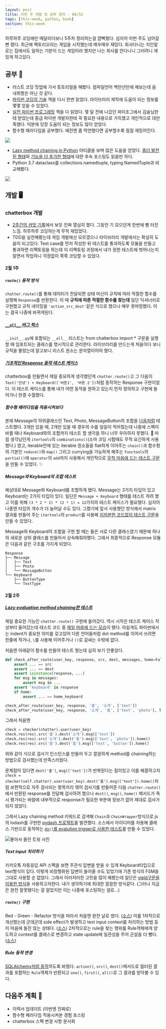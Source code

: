 ```yaml
---
layout: post
title: 이번 주 개발 및 공부 정리 - 06/52
tags: [this-week, python, book]
section: this-week
---
```


하루하루 코딩에만 매달리다보니 5주차 정리하는걸 깜빡했다. 심지어 이번 주도 넘어갈 뻔 했다. 최근에 팩토리오라는 게임을 시작했는데 매우매우 재밌다. 회사다니는 지인말로는 집에서도 일하는 기분이 드는 게임이라 했지만 나는 회사를 안다니니 그러려니 재밌게 하고있다.

## 공부 📖
- 러스트 코딩 밋업에 가서 튜토리얼을 해봤다. 컴파일언어 백만년만에 해보는데 음 내취향은 아닌 것 같다.
- [파이썬 코딩의 기술](http://www.gilbut.co.kr/book/bookView.aspx?bookcode=BN001430) 책을 다시 한번 읽었다. 라이브러리 제작에 도움이 되는 정보를 몇몇 얻을 수 있었다.
- [실전 파이썬 프로그래밍](http://www.insightbook.co.kr/book/programming-insight/%EC%8B%A4%EC%A0%84-%ED%8C%8C%EC%9D%B4%EC%8D%AC-%ED%94%84%EB%A1%9C%EA%B7%B8%EB%9E%98%EB%B0%8D-2) 책을 다 읽었다. 몇 달 전에 나갔던 파이조그에서 김슬님한테 받았는데 중급 파이썬 개발자한테 꼭 필요한 내용으로 가득했고 개인적으로 대만족했다. 덕분에 당장 도움이 되는 정보도 많이 얻었다.
- 함수형 패러다임을 공부했다. 예전엔 좀 막연했다면 공부할수록 점점 재밌어진다.

![](https://pbs.twimg.com/media/DUotIcvV4AIt3Y9.png)

- [Lazy method chaining in Python](http://derrickgilland.com/posts/lazy-method-chaining-in-python/) 아티클을 보며 많은 도움을 얻었다. [좀더 발전된 형태](http://derrickgilland.com/posts/late-value-passing-for-lazy-method-chaining-in-python/)와 [기능을 더 추가한 형태](http://derrickgilland.com/posts/reinitializing-chained-method-values-in-python/)에 대한 후속 포스팅도 읽을만 하다.
- Python 3.7 dataclass를 collections.namedtuple, typing.NamedTuple과 비교해봤다.

![](https://pbs.twimg.com/media/DU2MXhnWAAA6qJ7.png)

## 개발 🖥
### chatterbox 개발
- [2주간의 커밋 기록](https://github.com/JungWinter/chatterbox/commits?author=JungWinter&since=2018-01-29T15:00:00Z&until=2018-02-11T15:00:00Z)에서 보듯 진짜 열심히 했다. 그동안 기 모으던게 한번에 빵 터진 느낌. 하루하루 코딩하는게 무척 재밌었다.
- TDD을 실천해봤는데 게임 개발에선 모르겠으나 라이브러리 개발에서는 확실히 도움이 되고있다. Test case를 먼저 작성한 뒤 테스트를 통과하도록 모듈을 만들고 통과하면 리팩토링을 하는데 이 리팩토링 과정에서 내가 정한 테스트에 벗어나는지 알면서 작업하니 걱정없이 쭉쭉 코딩할 수 있었다.

#### 2월 1주
##### `route()` 동작 방식
`chatter.route()`를 통해 데이터가 전달되면 상태 머신이 규칙에 따라 적절한 함수를 실행해 `Response`를 반환한다. 이 때 **규칙에 따른 적절한 함수를 찾는데** 일단 딕셔너리로 구현했고 규칙 네이밍을 `'action_src_dest'`같은 식으로 했으나 매우 못마땅했다. 이는 결국 나중에 바뀌게된다.

##### [`__all__` 버그 픽스](https://github.com/JungWinter/chatterbox/commit/e23c4ffcf93ffdc9e9141e6953e39a05588f0230)
`__init__.py`에 포함되는 `__all__` 리스트는 from chatterbox import * 구문을 실행할 때 임포트되는 클래스를 명시적으로 관리한다. 라이브러리를 만드는게 처음이다 보니 규칙을 몰랐는데 알고보니 리스트 원소는 문자열이어야 했다.

##### [기초적인 Response 동작 테스트 케이스](https://github.com/JungWinter/chatterbox/blob/436da6e8552ef317dff887db0bc0123b101a77c6/tests/test_response.py)
chatterbox를 만들면서 제일 중요하게 생각했던게 `chatter.route()`고 그 다음이 `Text('안녕') + Keyboard(['버튼1', '버튼 2'])`처럼 동작하는 Response 구현이었다. 이 테스트 케이스를 통해 내가 어떤 동작을 원하고 있는지 먼저 정의하고 구현에 들어가니 한결 수월했다.

##### 함수형 패러다임을 적용시켜보다
본래 Message의 하위클래스인 Text, Photo, MessageButton의 조합을 [다음처럼](https://github.com/JungWinter/chatterbox/blob/436da6e8552ef317dff887db0bc0123b101a77c6/tests/test_response.py#L78-L97) 테스트했다. 3개만 있을 때, 2개만 있을 때 경우의 수를 일일이 적어줬는데 나중에 스펙이 바뀔 때나 Keyboard와의 조합까지 테스트 할 생각을 하니 너무 우아하지 못했다. 💩 마침 생각났던게 `itertools`의 `combinations()`(소마 코딩 시험때도 무척 요긴하게 사용했다.) 였고, iterable안에 있는 iterable 원소들을 flat하게 이어주는 `chain()`과 함수형의 기본인 `reduce()`와 `map()` 그리고 currying을 가능하게 해주는 `functools`의 `partial()`에 `operator`의 `add`까지 사용해서 개인적으로 [무척 마음에 드는 테스트 구문](https://github.com/JungWinter/chatterbox/blob/436da6e8552ef317dff887db0bc0123b101a77c6/tests/test_response.py#L78-L97)을 만들 수 있었다. ✨

##### Message와 Keyboard의 조합 테스트
예상대로 Message와 Keyboard를 조합하게 됐다. Message는 3가지 타입이 있고 Keyboard는 2가지 타입이 있다. 일단은 `Message + Keyboard` 형태를 테스트 하려 했고 이를 위해 `(3 * 2 * 1) * (2 * 1) = 12`가지의 테스트 케이스가 필요했다. 심지어 나중엔 타입의 개수가 더 늘어날 수도 있다. 그랬기에 앞서 사용했던 방식에서 matrix 결과를 만들어 주는 `itertools`의 `product`를 사용해 [지저분한 코드없이 테스트 구문](https://github.com/JungWinter/chatterbox/blob/103170a624e484d585364bff361c448331306e74/tests/test_response.py#L128-L139)을 만들 수 있었다.

Message와 Keyboard의 조합을 구현 할 때는 둘은 서로 다른 클래스였기 때문에 하나의 새로운 상위 클래스를 만들어서 상속해줘야했다. 그래서 최종적으로 Response 모듈은 다음과 같은 구조를 가지게 되었다.
```
Response
├── Message
│   ├── Text
│   ├── Photo
│   └── MessageButton
└── Keyboard
    ├── ButtonType
    └── TextType
```

#### 2월 2주
##### [Lazy evaluation method chaining한 테스트](https://github.com/JungWinter/chatterbox/blob/c9b2c1faa7576dd7f7ceb32d780d7570c9426636/tests/test_route.py#L19-L37)
제일 중요한 기능인 `chatter.route()` 구현에 들어갔다. 역시 시작은 테스트 케이스 작성부터 들어갔는데 테스트 코드 중 [제일 마음에 드는 모습](https://github.com/JungWinter/chatterbox/blob/c9b2c1faa7576dd7f7ceb32d780d7570c9426636/tests/test_route.py#L19-L37)이 됐다. 아쉽게도 파이썬에서는 indent가 중요한 의미를 갖고있어 다른 언어들처럼 dot method를 이어서 쓰려면 한줄에 적거나, `\`를 사용해 이어주거나 `()`로 감싸는 수밖에 없다.

처음엔 아래같이 함수를 만들어 테스트 했는데 심히 보기 안좋았다.

```python
def check_after_route(user_key, response, src, dest, messages, home=False):
    assert ... == src
    assert ... == dest
    assert isinstance(response, ...)
    for msg in messages:
        assert msg in ...
    assert 'keyboard' in response
    if home:
        assert ... == home_keyboard

check_after_route(user_key, response, '홈', '소개', ['text'])
check_after_route(user_key, response, '소개', '홈', ['text', 'photo'], True)
```

그래서 처음엔 

```python
check = checker(chatter).user(user_key)
check.res(res).src('홈').dest('소개').msg(['text'])
check.res(res).src('소개').dest('홈').msg(['text', 'photo']).home()
check.res(res).src('홈').dest('홈').msg(['text', 'button']).home()
```

위와 같이 식으로 검사기 인스턴스를 만들어 두고 깔끔하게 method를 chaining하는 방법으로 검사했는데 만족스러웠다.

문제점이 있다면 `dest('홈')`, `msg(['text'])`가 반복된다는 점이었고 이를 해결하고자 `check = checker(self.chatter).user(user_key).dest('홈').msg(['text']).home()`처럼 보편적으로 자주 검사되는 항목끼리 엮어 검사기를 만들어준 다음 `chatter.route()`에서 반환된 response를 전달해 검사하려 했으나 `dest()`, `msg()`, `home()` 메서드가 즉시 평가되는 바람에 내부적으로 response가 필요한 부분에 정보가 없어 제대로 검사가 되지 않았다.

그래서 Lazy chaining method 키워드로 검색해 `Chain`과 `ChainWrapper`방식으로 js의 lodash를 구현한 [pydash 프로젝트](https://github.com/dgilland/pydash)를 발견했다. 소스에서 아이디어를 차용해 클래스 기반으로 동작하는 [`do()`를 evalution trigger로 사용한 테스트](https://github.com/JungWinter/chatterbox/blob/c9b2c1faa7576dd7f7ceb32d780d7570c9426636/tests/test_route.py#L19-L37)를 만들 수 있었다.

![좋아서 올린 트윗 사진](https://pbs.twimg.com/media/DVGxLqXU0AE1wG7.png)

##### Text input 처리하기
카카오톡 자동응답 API 스펙을 보면 주관식 답변을 받을 수 있게 Keyboard타입으로 text형식이 있다. 이렇게 비정형화된 답변이 들어올 수도 있었기에 기존 방식의 FSM을 그대로 사용할 순 없었다. 그래서 이러저러한 고민을 많이 해봤는데 일단은 [yield구문을 이용한 방식](https://github.com/JungWinter/chatterbox/blob/6cd0b7dd663b7585d0bba7d860ff52078bf67b5f/tests/test_route.py#L62-L112)을 사용하고자한다. 내가 생각하기에 최대한 깔끔한 방식같다. (그러나 지금은 완전 잘못됐다는 걸 알았지만 이는 나중에 포스팅하는 걸로...)

##### `route()` 구현
Red - Green - Refactor 방식을 따라서 처음엔 완전 날로 썼다. ([소스](https://github.com/JungWinter/chatterbox/blob/08a8bb5f44ec5876c4683c298c5ef18d11c41c3a/chatterbox/chatter.py#L31-L91)) 이를 1차적으로 개선했는데 군데군데 side effect가 발생하고 text input context를 처리하는 방법 등이 마음에 들진 않는 상태다. ([소스](https://github.com/JungWinter/chatterbox/blob/d0624313993a24b70a676080f6e190c4370a2495/chatterbox/chatter.py#L37-L67)) 2차적으로는 rule을 찾는 행위를 Rule객체에게 양도하고 context를 클래스로 변경하고 state update에 일관성을 주어 군살을 더 뺐다. ([소스](https://github.com/JungWinter/chatterbox/blob/2ede9975fc06f69c313073e1b39ff44aa770ebf5/chatterbox/chatter.py#L48-L73))

##### Rule 동작 변경
[SQLAlchemy처럼 동작](https://github.com/JungWinter/chatterbox/blob/8e74f3a8467650dfa04a44734714edb4d3eaf1c3/tests/test_chatter.py#L47-L53)하도록 바꿨다. `action()`, `src()`, `dest()`메서드로 필터된 결과를 포함하는 `Rule`객체가 반환되고 `one()`, `first()`, `all()`로 그 결과를 받아볼 수 있다.


## 다음주 계획 📅
- 이력서 업데이트 (이번엔 진짜로)
- 함수형 패러다임 적용시켜본 경험 포스팅
- chatterbox 스펙 변경 사항 문서화
